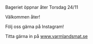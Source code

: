 Bageriet öppnar åter Torsdag 24/11

Välkommen åter!

Följ oss gärna på Instagram!

Titta gärna in på www.varmlandsmat.se

